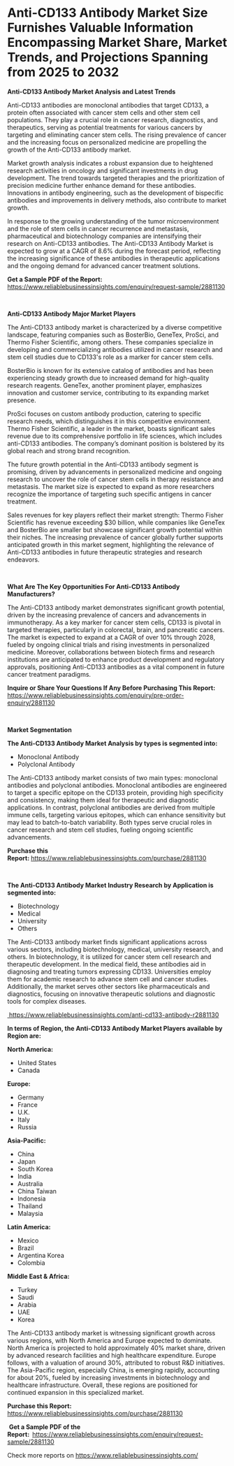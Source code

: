 <p><h1>Anti-CD133 Antibody Market Size Furnishes Valuable Information Encompassing Market Share, Market Trends, and Projections Spanning from 2025 to 2032</h1></p><p><strong>Anti-CD133 Antibody Market Analysis and Latest Trends</strong></p>
<p><p>Anti-CD133 antibodies are monoclonal antibodies that target CD133, a protein often associated with cancer stem cells and other stem cell populations. They play a crucial role in cancer research, diagnostics, and therapeutics, serving as potential treatments for various cancers by targeting and eliminating cancer stem cells. The rising prevalence of cancer and the increasing focus on personalized medicine are propelling the growth of the Anti-CD133 antibody market.</p><p>Market growth analysis indicates a robust expansion due to heightened research activities in oncology and significant investments in drug development. The trend towards targeted therapies and the prioritization of precision medicine further enhance demand for these antibodies. Innovations in antibody engineering, such as the development of bispecific antibodies and improvements in delivery methods, also contribute to market growth. </p><p>In response to the growing understanding of the tumor microenvironment and the role of stem cells in cancer recurrence and metastasis, pharmaceutical and biotechnology companies are intensifying their research on Anti-CD133 antibodies. The Anti-CD133 Antibody Market is expected to grow at a CAGR of 8.6% during the forecast period, reflecting the increasing significance of these antibodies in therapeutic applications and the ongoing demand for advanced cancer treatment solutions.</p></p>
<p><strong>Get a Sample PDF of the Report:&nbsp;</strong> <a href="https://www.reliablebusinessinsights.com/enquiry/request-sample/2881130?utm_campaign=2524&utm_medium=2&utm_source=Github&utm_content=ia&utm_term=12032025&utm_id=anti-cd133-antibody">https://www.reliablebusinessinsights.com/enquiry/request-sample/2881130</a></p>
<p>&nbsp;</p>
<p><strong>Anti-CD133 Antibody Major Market Players</strong></p>
<p><p>The Anti-CD133 antibody market is characterized by a diverse competitive landscape, featuring companies such as BosterBio, GeneTex, ProSci, and Thermo Fisher Scientific, among others. These companies specialize in developing and commercializing antibodies utilized in cancer research and stem cell studies due to CD133's role as a marker for cancer stem cells.</p><p>BosterBio is known for its extensive catalog of antibodies and has been experiencing steady growth due to increased demand for high-quality research reagents. GeneTex, another prominent player, emphasizes innovation and customer service, contributing to its expanding market presence.</p><p>ProSci focuses on custom antibody production, catering to specific research needs, which distinguishes it in this competitive environment. Thermo Fisher Scientific, a leader in the market, boasts significant sales revenue due to its comprehensive portfolio in life sciences, which includes anti-CD133 antibodies. The company’s dominant position is bolstered by its global reach and strong brand recognition.</p><p>The future growth potential in the Anti-CD133 antibody segment is promising, driven by advancements in personalized medicine and ongoing research to uncover the role of cancer stem cells in therapy resistance and metastasis. The market size is expected to expand as more researchers recognize the importance of targeting such specific antigens in cancer treatment.</p><p>Sales revenues for key players reflect their market strength: Thermo Fisher Scientific has revenue exceeding $30 billion, while companies like GeneTex and BosterBio are smaller but showcase significant growth potential within their niches. The increasing prevalence of cancer globally further supports anticipated growth in this market segment, highlighting the relevance of Anti-CD133 antibodies in future therapeutic strategies and research endeavors.</p></p>
<p>&nbsp;</p>
<p><strong>What Are The Key Opportunities For Anti-CD133 Antibody Manufacturers?</strong></p>
<p><p>The Anti-CD133 antibody market demonstrates significant growth potential, driven by the increasing prevalence of cancers and advancements in immunotherapy. As a key marker for cancer stem cells, CD133 is pivotal in targeted therapies, particularly in colorectal, brain, and pancreatic cancers. The market is expected to expand at a CAGR of over 10% through 2028, fueled by ongoing clinical trials and rising investments in personalized medicine. Moreover, collaborations between biotech firms and research institutions are anticipated to enhance product development and regulatory approvals, positioning Anti-CD133 antibodies as a vital component in future cancer treatment paradigms.</p></p>
<p><strong>Inquire or Share Your Questions If Any Before Purchasing This Report:</strong> <a href="https://www.reliablebusinessinsights.com/enquiry/pre-order-enquiry/2881130?utm_campaign=2524&utm_medium=2&utm_source=Github&utm_content=ia&utm_term=12032025&utm_id=anti-cd133-antibody">https://www.reliablebusinessinsights.com/enquiry/pre-order-enquiry/2881130</a></p>
<p>&nbsp;</p>
<p><strong>Market Segmentation</strong></p>
<p><strong>The Anti-CD133 Antibody Market Analysis by types is segmented into:</strong></p>
<p><ul><li>Monoclonal Antibody</li><li>Polyclonal Antibody</li></ul></p>
<p><p>The Anti-CD133 antibody market consists of two main types: monoclonal antibodies and polyclonal antibodies. Monoclonal antibodies are engineered to target a specific epitope on the CD133 protein, providing high specificity and consistency, making them ideal for therapeutic and diagnostic applications. In contrast, polyclonal antibodies are derived from multiple immune cells, targeting various epitopes, which can enhance sensitivity but may lead to batch-to-batch variability. Both types serve crucial roles in cancer research and stem cell studies, fueling ongoing scientific advancements.</p></p>
<p><strong>Purchase this Report:&nbsp;</strong><a href="https://www.reliablebusinessinsights.com/purchase/2881130?utm_campaign=2524&utm_medium=2&utm_source=Github&utm_content=ia&utm_term=12032025&utm_id=anti-cd133-antibody">https://www.reliablebusinessinsights.com/purchase/2881130</a></p>
<p>&nbsp;</p>
<p><strong>The Anti-CD133 Antibody Market Industry Research by Application is segmented into:</strong></p>
<p><ul><li>Biotechnology</li><li>Medical</li><li>University</li><li>Others</li></ul></p>
<p><p>The Anti-CD133 antibody market finds significant applications across various sectors, including biotechnology, medical, university research, and others. In biotechnology, it is utilized for cancer stem cell research and therapeutic development. In the medical field, these antibodies aid in diagnosing and treating tumors expressing CD133. Universities employ them for academic research to advance stem cell and cancer studies. Additionally, the market serves other sectors like pharmaceuticals and diagnostics, focusing on innovative therapeutic solutions and diagnostic tools for complex diseases.</p></p>
<p><a href="https://www.reliablebusinessinsights.com/anti-cd133-antibody-r2881130?utm_campaign=2524&utm_medium=2&utm_source=Github&utm_content=ia&utm_term=12032025&utm_id=anti-cd133-antibody">&nbsp;https://www.reliablebusinessinsights.com/anti-cd133-antibody-r2881130</a></p>
<p><strong>In terms of Region, the Anti-CD133 Antibody Market Players available by Region are:</strong></p>
<p>
    <p> <strong> North America: </strong>
        <ul>
            <li>United States</li>
            <li>Canada</li>
        </ul>
        </p> 
    <p> <strong> Europe: </strong>
        <ul>
            <li>Germany</li>
            <li>France</li>
            <li>U.K.</li>
            <li>Italy</li>
            <li>Russia</li>
        </ul>
        </p> 
    <p> <strong> Asia-Pacific: </strong>
        <ul>
            <li>China</li>
            <li>Japan</li>
            <li>South Korea</li>
            <li>India</li>
            <li>Australia</li>
            <li>China Taiwan</li>
            <li>Indonesia</li>
            <li>Thailand</li>
            <li>Malaysia</li>
        </ul>
        </p> 
    <p> <strong> Latin America: </strong>
        <ul>
            <li>Mexico</li>
            <li>Brazil</li>
            <li>Argentina Korea</li>
            <li>Colombia</li>
        </ul>
        </p> 
    <p> <strong> Middle East & Africa: </strong>
        <ul>
            <li>Turkey</li>
            <li>Saudi</li>
            <li>Arabia</li>
            <li>UAE</li>
            <li>Korea</li>
        </ul>
    </p>
    </p>
<p><p>The Anti-CD133 antibody market is witnessing significant growth across various regions, with North America and Europe expected to dominate. North America is projected to hold approximately 40% market share, driven by advanced research facilities and high healthcare expenditure. Europe follows, with a valuation of around 30%, attributed to robust R&D initiatives. The Asia-Pacific region, especially China, is emerging rapidly, accounting for about 20%, fueled by increasing investments in biotechnology and healthcare infrastructure. Overall, these regions are positioned for continued expansion in this specialized market.</p></p>
<p><strong>Purchase this Report: </strong><a href="https://www.reliablebusinessinsights.com/purchase/2881130?utm_campaign=2524&utm_medium=2&utm_source=Github&utm_content=ia&utm_term=12032025&utm_id=anti-cd133-antibody">https://www.reliablebusinessinsights.com/purchase/2881130</a></p>
<p>&nbsp;<strong>Get a Sample PDF of the Report:&nbsp;&nbsp;</strong><a href="https://www.reliablebusinessinsights.com/enquiry/request-sample/2881130?utm_campaign=2524&utm_medium=2&utm_source=Github&utm_content=ia&utm_term=12032025&utm_id=anti-cd133-antibody">https://www.reliablebusinessinsights.com/enquiry/request-sample/2881130</a></p>
<p><strong></strong></p>
<p>Check more reports on <a href="https://www.reliablebusinessinsights.com/?utm_campaign=2524&utm_medium=2&utm_source=Github&utm_content=ia&utm_term=12032025&utm_id=anti-cd133-antibody">https://www.reliablebusinessinsights.com/</a></p>